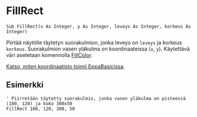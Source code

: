 <!--graphics-->
FillRect
========

```eppabasic
Sub FillRect(x As Integer, y As Integer, leveys As Integer, korkeus As Integer)
```

Piirtää näytölle täytetyn suorakulmion, jonka leveys on `leveys` ja korkeus `korkeus`.
Suorakulmion vasen yläkulma on koordinaateissa (`x`, `y`).
Käytettävä väri asetetaan komennolla [FillColor](manual:fillcolor).

[Katso, miten koordinaatisto toimii EppaBasicissa](manual:/coordinates).

Esimerkki
----------
```eppabasic
' Piirretään täytetty suorakulmio, jonka vasen yläkulma on pisteessä (100, 120) ja koko 300x50
FillRect 100, 120, 300, 50
```
